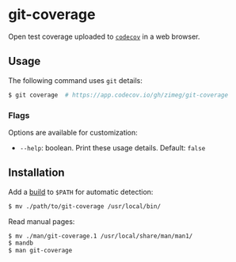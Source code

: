 # git-coverage

Open test coverage uploaded to [`codecov`][codecov] in a web browser.

## Usage

The following command uses `git` details:

```sh
$ git coverage  # https://app.codecov.io/gh/zimeg/git-coverage
```

### Flags

Options are available for customization:

- `--help`: boolean. Print these usage details. Default: `false`

## Installation

Add a [build][releases] to `$PATH` for automatic detection:

```sh
$ mv ./path/to/git-coverage /usr/local/bin/
```

Read manual pages:

```sh
$ mv ./man/git-coverage.1 /usr/local/share/man/man1/
$ mandb
$ man git-coverage
```

[codecov]: https://about.codecov.io
[releases]: https://github.com/zimeg/git-coverage/releases/latest
